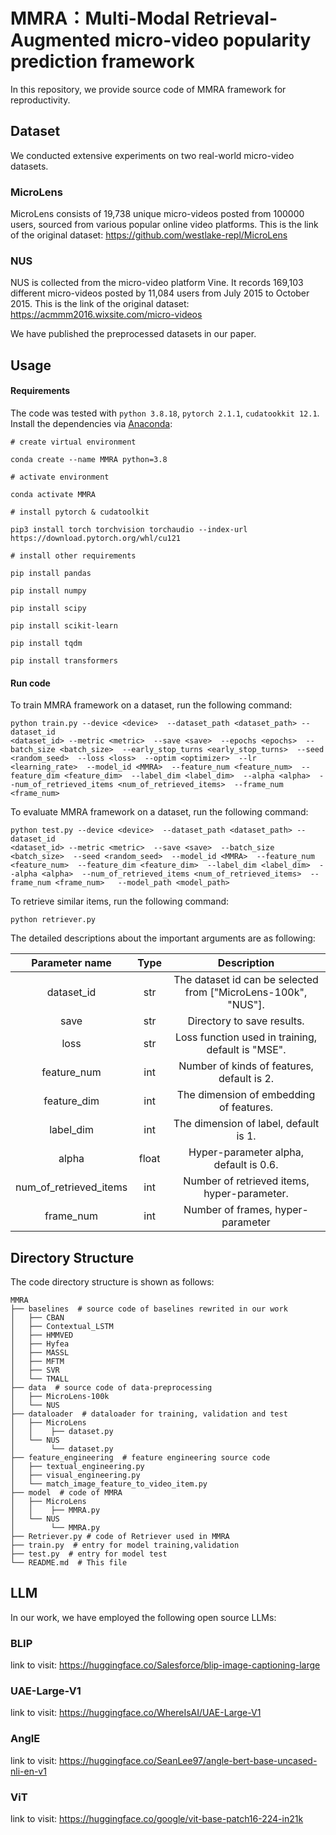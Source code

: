 # MMRA：Multi-Modal Retrieval-Augmented micro-video popularity prediction framework 

In this repository, we provide source code of MMRA framework for reproductivity.



## Dataset

We conducted extensive experiments on two real-world micro-video datasets.

### MicroLens

MicroLens consists of 19,738 unique micro-videos posted from 100000 users, sourced from various popular online video platforms. This is the link of the original dataset: https://github.com/westlake-repl/MicroLens

### NUS

NUS  is collected from the micro-video platform Vine. It records 169,103 different micro-videos posted by 11,084 users from July 2015 to October 2015. This is the link of the original dataset: https://acmmm2016.wixsite.com/micro-videos

We have published the preprocessed datasets in our paper. 



## Usage

#### Requirements

The code was tested with `python 3.8.18`, `pytorch 2.1.1`, `cudatookkit 12.1`. Install the dependencies via [Anaconda](https://www.anaconda.com/):

```shell
# create virtual environment

conda create --name MMRA python=3.8

# activate environment

conda activate MMRA

# install pytorch & cudatoolkit

pip3 install torch torchvision torchaudio --index-url https://download.pytorch.org/whl/cu121

# install other requirements

pip install pandas

pip install numpy

pip install scipy

pip install scikit-learn

pip install tqdm

pip install transformers
```

#### Run code

To train MMRA framework on a dataset, run the following command:

```shell
python train.py --device <device>  --dataset_path <dataset_path> --dataset_id
<dataset_id> --metric <metric>  --save <save>  --epochs <epochs>  --batch_size <batch_size>  --early_stop_turns <early_stop_turns>  --seed <random_seed>  --loss <loss>  --optim <optimizer>  --lr <learning_rate>  --model_id <MMRA>  --feature_num <feature_num>  --feature_dim <feature_dim>  --label_dim <label_dim>  --alpha <alpha>  --num_of_retrieved_items <num_of_retrieved_items>  --frame_num <frame_num>  
```

To evaluate MMRA framework on a dataset, run the following command:

```shell
python test.py --device <device>  --dataset_path <dataset_path> --dataset_id
<dataset_id> --metric <metric>  --save <save>  --batch_size <batch_size>  --seed <random_seed>  --model_id <MMRA>  --feature_num <feature_num>  --feature_dim <feature_dim>  --label_dim <label_dim>  --alpha <alpha>  --num_of_retrieved_items <num_of_retrieved_items>  --frame_num <frame_num>   --model_path <model_path>
```

To retrieve similar items, run the following command:

```shell
python retriever.py
```

The detailed descriptions about the important arguments are as following:

|     Parameter name     | Type  |                         Description                          |
| :--------------------: | :---: | :----------------------------------------------------------: |
|       dataset_id       |  str  | The dataset id can be selected from ["MicroLens-100k", "NUS"]. |
|          save          |  str  |                  Directory to save results.                  |
|          loss          |  str  |      Loss function used in training, default is "MSE".       |
|      feature_num       |  int  |          Number of kinds of features, default is 2.          |
|      feature_dim       |  int  |           The dimension of embedding of features.            |
|       label_dim        |  int  |            The dimension of label, default is 1.             |
|         alpha          | float |            Hyper-parameter alpha, default is 0.6.            |
| num_of_retrieved_items |  int  |         Number of retrieved items, hyper-parameter.          |
|       frame_num        |  int  |              Number of frames, hyper-parameter               |



## Directory Structure

The code directory structure is shown as follows:
```shell
MMRA
├── baselines  # source code of baselines rewrited in our work
│   ├── CBAN  
│   ├── Contextual_LSTM 
│   ├── HMMVED 
│   ├── Hyfea
│   ├── MASSL 
│   ├── MFTM 
│   ├── SVR 
│   └── TMALL 
├── data  # source code of data-preprocessing
│   ├── MicroLens-100k
│   └── NUS
├── dataloader  # dataloader for training, validation and test
│   ├── MicroLens
│	│	 ├── dataset.py 
│   └── NUS
│		 └── dataset.py
├── feature_engineering  # feature engineering source code
│   ├── textual_engineering.py 
│   ├── visual_engineering.py 
│   └── match_image_feature_to_video_item.py    
├── model  # code of MMRA
│   ├── MicroLens
│	│	 ├── MMRA.py 
│   └── NUS
│		 └── MMRA.py 
├── Retriever.py # code of Retriever used in MMRA
├── train.py  # entry for model training,validation
├── test.py  # entry for model test
└── README.md  # This file
```



## LLM

In our work, we have employed the following open source LLMs:

### BLIP 

link to visit: https://huggingface.co/Salesforce/blip-image-captioning-large

### UAE-Large-V1 

link to visit: https://huggingface.co/WhereIsAI/UAE-Large-V1

### AngIE

link to visit: https://huggingface.co/SeanLee97/angle-bert-base-uncased-nli-en-v1

### ViT

link to visit: https://huggingface.co/google/vit-base-patch16-224-in21k
